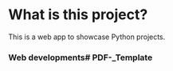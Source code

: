 # What is this project?
This is a web app to showcase Python projects.

### Web developments# PDF-_Template
